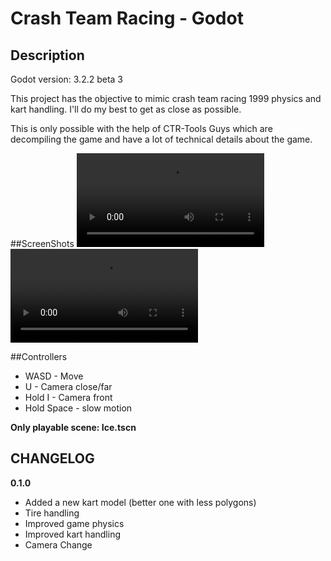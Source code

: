 # Crash Team Racing - Godot

## Description
Godot version: 3.2.2 beta 3

This project has the objective to mimic crash team racing 1999 physics and kart handling.
I'll do my best to get as close as possible.

This is only possible with the help of CTR-Tools Guys which are decompiling the game
and have a lot of technical details about the game.


##ScreenShots
![sidecomparision](https://i.imgur.com/PMa81fm.mp4)
![slowmotion](https://imgur.com/7Oce0Ov.mp4)

##Controllers
* WASD - Move
* U - Camera close/far
* Hold I - Camera front
* Hold Space - slow motion

**Only playable scene: Ice.tscn**


## CHANGELOG

**0.1.0**
* Added a new kart model (better one with less polygons)
* Tire handling
* Improved game physics
* Improved kart handling
* Camera Change

